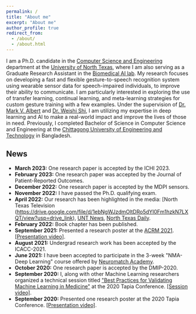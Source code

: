 ```yaml
---
permalink: /
title: "About me"
excerpt: "About me"
author_profile: true
redirect_from: 
  - /about/
  - /about.html
---
```


I am a Ph.D. candidate in the [Computer Science and Engineering](https://computerscience.engineering.unt.edu/) department at the [University of North Texas](https://www.unt.edu/), where I am also serving as a Graduate Research Assistant in the [Biomedical AI lab](https://www.biomed-ai.com/home). My research focuses on developing a fast and flexible gesture-to-speech recognition system using wearable sensor data for speech-impaired individuals, to improve their ability to communicate. I am particularly interested in exploring the use of transfer learning, continual learning, and meta-learning strategies for custom gesture training with a few examples. Under the supervision of [Dr. Mark V. Albert](https://sites.google.com/view/biomed-ai/people/mark-v-albert) and [Dr. Weishi Shi](https://scholar.google.com/citations?user=nAPZIPsAAAAJ&hl=en), I am utilizing my expertise in deep learning and AI to make a real-world impact and improve the lives of those in need. Previously, I completed Bachelor of Science in Computer Science and Engineering at the [Chittagong University of Engineering and Technology](https://www.cuet.ac.bd/) in Bangladesh.

News
------
- **March 2023:** One research paper is accepted by the ICHI 2023.
- **February 2023:** One research paper was accepted by the Journal of Patient-Reported Outcomes.
- **December 2022:** One research paper is accepted by the MDPI sensors.
- **November 2022:** I have passed the Ph.D. qualifying exam.
- **April 2022:** Our research has been highlighted in the media: [North Texas Television (https://drive.google.com/file/d/1ebNgWJzdmOltDRo5dYI0Fm1hzkN7LXQT/view?usp=drive_link), [UNT News](https://news.unt.edu/news-releases/unt-professor-works-improve-communication-people-unable-speak-and-limited-mobility), [North Texas Daily](https://www.ntdaily.com/professor-develops-talkmotion-app-for-those-unable-to-speak/).
- **February 2022:** Book chapter has been published.
- **September 2021:** Presented a research poster at the [ACRM 2021](https://acrm.org/meetings/2021-annual-conference/).[[Presentation video]](https://drive.google.com/file/d/1fhAtlYBALeYWYc0jBJgnK-GKQOB6CxaP/view?usp=sharing).
- **August 2021:** Undergrad research work has been accepted by the ICACC-2021.
- **June 2021:** I have been accepted to participate in the 3-week "NMA-Deep Learning" course offered by [Neuromatch Academy](https://academy.neuromatch.io/).
- **October 2020:** One research paper is accepted by the DMIP-2020.
- **September 2020:** I, along with other Machine Learning researchers organized a technical session titled ["Best Practices for Validating Machine Learning in Medicine"](https://tapia.harmonyapp.com/schedule/friday-september-18-2020/200pm-315pm/best-practices-for-validating-machine-learning-in-medicine/) at the 2020 Tapia Conference. [[Session video]](https://www.youtube.com/watch?v=YrtqujFsUco&ab_channel=TheBiomedicalAILabatUNT).
- **September 2020:** Presented one research poster at the 2020 Tapia Conference. [[Presentation video]](https://drive.google.com/file/d/1-ZCSfBYEvfRfv2AwdSI3CGROKYaP6-eW/view?usp=sharing).
